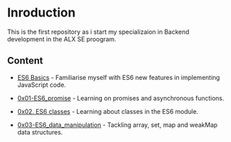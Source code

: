 # Inroduction
This is the first repository as i start my specializaion in Backend development in the ALX SE proogram.

## Content
* [ES6 Basics](./0x00-ES6_basic/) - Familiarise myself with ES6 new features in implementing JavaScript code.

* [0x01-ES6_promise](./0x01-ES6_promise/) - Learning on promises and asynchronous functions.

* [0x02. ES6 classes](./0x02-ES6_classes/) - Learning about classes in the ES6 module.

* [0x03-ES6_data_manipulation](./0x03-ES6_data_manipulation/) - Tackling array, set, map and weakMap data structures.
